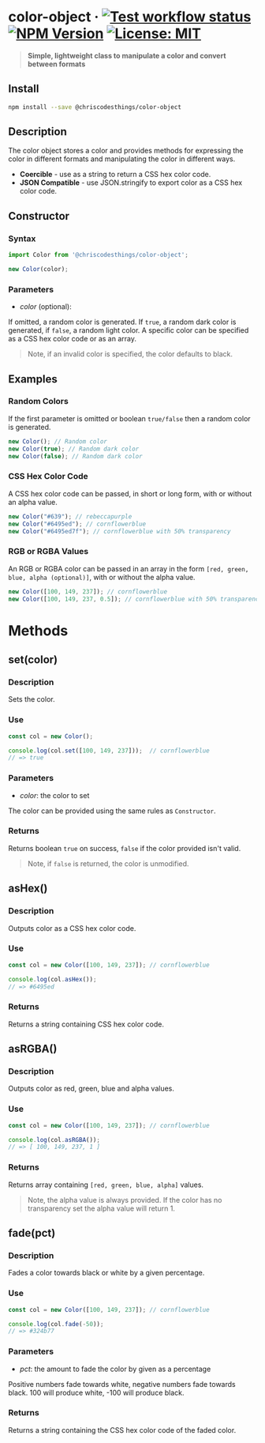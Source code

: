 # color-object &middot; [![Test workflow status](https://github.com/ChrisCodesThings/color-object/actions/workflows/test.yml/badge.svg)](../../actions/workflows/test.yml) [![NPM Version](https://img.shields.io/npm/v/@chriscodesthings/color-object)](https://www.npmjs.com/package/@chriscodesthings/color-object) [![License: MIT](https://img.shields.io/badge/License-MIT-blue.svg)](https://opensource.org/licenses/MIT)

> **Simple, lightweight class to manipulate a color and convert between formats**

## Install

```sh
npm install --save @chriscodesthings/color-object
```

## Description

The color object stores a color and provides methods for expressing the color in different formats and manipulating the color in different ways.

- **Coercible** - use as a string to return a CSS hex color code.
- **JSON Compatible** - use JSON.stringify to export color as a CSS hex color code.

## Constructor

### Syntax

```js
import Color from '@chriscodesthings/color-object';

new Color(color);
```

### Parameters
- *color* (optional):

If omitted, a random color is generated. 
If `true`, a random dark color is generated, if `false`, a random light color.
A specific color can be specified as a CSS hex color code or as an array.

> Note, if an invalid color is specified, the color defaults to black.

## Examples

### Random Colors

If the first parameter is omitted or boolean `true/false` then a random color is generated.

```js
new Color(); // Random color
new Color(true); // Random dark color
new Color(false); // Random dark color
```

### CSS Hex Color Code

A CSS hex color code can be passed, in short or long form, with or without an alpha value.

```js
new Color("#639"); // rebeccapurple
new Color("#6495ed"); // cornflowerblue
new Color("#6495ed7f"); // cornflowerblue with 50% transparency
```

### RGB or RGBA Values

An RGB or RGBA color can be passed in an array in the form `[red, green, blue, alpha (optional)]`, with or without the alpha value.

```js
new Color([100, 149, 237]); // cornflowerblue
new Color([100, 149, 237, 0.5]); // cornflowerblue with 50% transparency
```

# Methods

## set(color)

### Description

Sets the color.

### Use

```js
const col = new Color();

console.log(col.set([100, 149, 237]));  // cornflowerblue
// => true
```

### Parameters
- *color*: the color to set

The color can be provided using the same rules as `Constructor`.

### Returns

Returns boolean `true` on success, `false` if the color provided isn't valid.

> Note, if `false` is returned, the color is unmodified.

## asHex()

### Description

Outputs color as a CSS hex color code.

### Use

```js
const col = new Color([100, 149, 237]); // cornflowerblue

console.log(col.asHex());
// => #6495ed
```

### Returns

Returns a string containing CSS hex color code.

## asRGBA()

### Description

Outputs color as red, green, blue and alpha values.

### Use

```js
const col = new Color([100, 149, 237]); // cornflowerblue

console.log(col.asRGBA());
// => [ 100, 149, 237, 1 ]
```

### Returns

Returns array containing `[red, green, blue, alpha]` values.

> Note, the alpha value is always provided. If the color has no transparency set the alpha value will return 1.

## fade(pct)

### Description

Fades a color towards black or white by a given percentage.

### Use

```js
const col = new Color([100, 149, 237]); // cornflowerblue

console.log(col.fade(-50));
// => #324b77
```

### Parameters
- *pct*: the amount to fade the color by given as a percentage

Positive numbers fade towards white, negative numbers fade towards black.
100 will produce white, -100 will produce black.

### Returns

Returns a string containing the CSS hex color code of the faded color.

